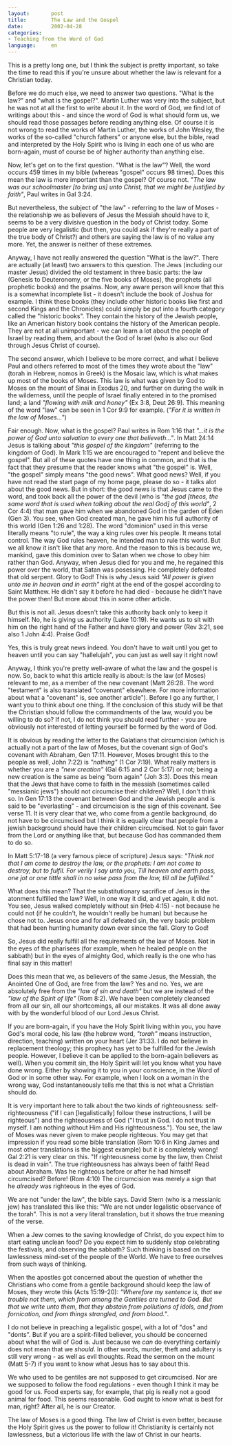 ```yaml
---
layout:       post
title:        The Law and the Gospel
date:         2002-04-28
categories:
- Teaching from the Word of God
language:     en
---
```

This is a pretty long one, but I think the subject is pretty important, so take the time to read this if you're unsure about whether the law is relevant for a Christian today.


 Before we do much else, we need to answer two questions. "What is the law?" and "what is the gospel?". Martin Luther was very into the subject, but he was not at all the first to write about it. In the word of God, we find lot of writings about this - and since the word of God is what should form us, we should read those passages before reading anything else. Of course it is not wrong to read the works of Martin Luther, the works of John Wesley, the works of the so-called "church fathers" or anyone else, but the bible, read and interpreted by the Holy Spirit who is living in each one of us who are born-again, must of course be of higher authority than anything else.

Now, let\'s get on to the first question. "What is the law"? Well, the word occurs 459 times in my bible (whereas "gospel" occurs 98 times). Does this mean the law is more important than the gospel? Of course not. <em>"The law was our schoolmaster [to bring us] unto Christ, that we might be justified by faith"</em>, Paul writes in Gal 3:24.

But nevertheless, the subject of "the law" - referring to the law of Moses - the relationship we as believers of Jesus the Messiah should have to it, seems to be a very divisive question in the body of Christ today. Some people are very legalistic (but then, you could ask if they\'re really a part of the true body of Christ?) and others are saying the law is of no value any more. Yet, the answer is neither of these extremes.

Anyway, I have not really answered the question "What is the law?". There are actually (at least) two answers to this question. The Jews (including our master Jesus) divided the old testament in three basic parts: the law (Genesis to Deuteronomy, or the five books of Moses), the prophets (all prophetic books) and the psalms. Now, any aware person will know that this is a somewhat incomplete list - it doesn\'t include the book of Joshua for example. I think these books (they include other historic books like first and second Kings and the Chronicles) could simply be put into a fourth category called the "historic books". They contain the history of the Jewish people, like an American history book contains the history of the American people. They are not at all unimportant - we can learn a lot about the people of Israel by reading them, and about the God of Israel (who is also our God through Jesus Christ of course).

The second answer, which I believe to be more correct, and what I believe Paul and others referred to most of the times they wrote about the "law" (torah in Hebrew, nomos in Greek) is the Mosaic law, which is what makes up most of the books of Moses. This law is what was given by God to Moses on the mount of Sinai in Exodus 20, and further on during the walk in the wilderness, until the people of Israel finally entered in to the promised land; a land <em>"flowing with milk and honey"</em> (Ex 3:8, Deut 26:9). This meaning of the word "law" can be seen in 1 Cor 9:9 for example. (<em>"For it is written in the law of Moses..."</em>)

Fair enough. Now, what is the gospel? Paul writes in Rom 1:16 that <em>"...it is the power of God unto salvation to every one that believeth..."</em>. In Matt 24:14 Jesus is talking about <em>"this gospel of the kingdom"</em> (referring to the kingdom of God). In Mark 1:15 we are encouraged to "repent and believe the gospel". But all of these quotes have one thing in common, and that is the fact that they presume that the reader knows what "the gospel" is. Well, "the gospel" simply means "the good news". What good news? Well, if you have not read the start page of my home page, please do so - it talks alot about the good news. But in short: the good news is that Jesus came to the word, and took back all the power of the devil (who is <em>"the god [theos, the same word that is used when talking about the real God] of this world"</em>, 2 Cor 4:4) that man gave him when we abandoned God in the garden of Eden (Gen 3). You see, when God created man, he gave him his full authority of this world (Gen 1:26 and 1:28). The word "dominion" used in this verse literally means "to rule", the way a king rules over his people. It means total control. The way God rules heaven, he intended man to rule this world. But we all know it isn\'t like that any more. And the reason to this is because we, mankind, gave this dominion over to Satan when we chose to obey him rather than God. Anyway, when Jesus died for you and me, he regained this power over the world, that Satan was posessing. He completely defeated that old serpent. Glory to God! This is why Jesus said <em>"All power is given unto me in heaven and in earth"</em> right at the end of the gospel according to Saint Matthew. He didn\'t say it before he had died - because he didn\'t have the power then! But more about this in some other article.

But this is not all. Jesus doesn\'t take this authority back only to keep it himself. No, he is giving us authority (Luke 10:19). He wants us to sit with him on the right hand of the Father and have glory and power (Rev 3:21, see also 1 John 4:4). Praise God!

Yes, this is truly great news indeed. You don\'t have to wait until you get to heaven until you can say "hallelujah", you can just as well say it right now!

Anyway, I think you\'re pretty well-aware of what the law and the gospel is now. So, back to what this article really is about: Is the law (of Moses) relevant to me, as a member of the new covenant (Matt 26:28. The word "testament" is also translated "covenant" elsewhere. For more information about what a "covenant" is, see another article"). Before I go any further, I want you to think about one thing. If the conclusion of this study will be that the Christian should follow the commandments of the law, would you be willing to do so? If not, I do not think you should read further - you are obviously not interested of letting yourself be formed by the word of God.

It is obvious by reading the letter to the Galatians that circumcision (which is actually not a part of the law of Moses, but the covenant sign of God\'s covenant with Abraham, Gen 17:11. However, Moses brought this to the people as well, John 7:22) is <em>"nothing"</em> (1 Cor 7:19). What really matters is whether you are a <em>"new creation"</em> (Gal 6:15 and 2 Cor 5:17) or not; being a new creation is the same as being "born again" (Joh 3:3). Does this mean that the Jews that have come to faith in the messiah (sometimes called "messianic jews") should not circumcise their children? Well, I don\'t think so. In Gen 17:13 the covenant between God and the Jewish people and is said to be "everlasting" - and circumcision is the sign of this covenant. See verse 11. It is very clear that we, who come from a gentile background, do not have to be circumcised but I think it is equally clear that people from a jewish background should have their children circumcised. Not to gain favor from the Lord or anything like that, but because God has commanded them to do so.

In Matt 5:17-18 (a very famous piece of scripture) Jesus says: <em>"Think not that I am come to destroy the law, or the prophets: I am not come to destroy, but to fulfil. For verily I say unto you, Till heaven and earth pass, one jot or one tittle shall in no wise pass from the law, till all be fulfilled."</em>

What does this mean? That the substitutionary sacrifice of Jesus in the atonment fulfilled the law? Well, in one way it did, and yet again, it did not. You see, Jesus walked completely without sin (Heb 4:15) - not because he could not (if he couldn\'t, he wouldn\'t really be human) but because he chose not to. Jesus once and for all defeated sin, the very basic problem that had been hunting humanity down ever since the fall. Glory to God!

So, Jesus did really fulfill all the requirements of the law of Moses. Not in the eyes of the pharisees (for example, when he healed people on the sabbath) but in the eyes of almighty God, which really is the one who has final say in this matter!

Does this mean that we, as believers of the same Jesus, the Messiah, the Anointed One of God, are free from the law? Yes and no. Yes, we are absolutely free from the <em>"law of sin and death"</em> but we are instead of the <em>"law of the Spirit of life"</em> (Rom 8:2). We have been completely cleansed from all our sin, all our shortcomings, all our mistakes. It was all done away with by the wonderful blood of our Lord Jesus Christ.

If you are born-again, if you have the Holy Spirit living within you, you have God\'s moral code, his law (the hebrew word, <em>"torah"</em> means instruction, direction, teaching) written on your heart (Jer 31:33. I do not believe in replacement theology; this prophecy has yet to be fulfilled for the Jewish people. However, I believe it can be applied to the born-again believers as well). When you commit sin, the Holy Spirit will let you know what you have done wrong. Either by showing it to you in your conscience, in the Word of God or in some other way. For example, when I look on a woman in the wrong way, God instantaneously tells me that this is not what a Christian should do.

It is very important here to talk about the two kinds of righteousness: self-righteousness ("if I can [legalistically] follow these instructions, I will be righteous") and the righteousness of God ("I trust in God. I do not trust in myself. I am nothing without Him and His righteousness."). You see, the law of Moses was never given to make people righteous. You may get that impression if you read some bible translation (Rom 10:6 in King James and most other translations is the biggest example) but it is completely wrong! Gal 2:21 is very clear on this. "If righteousness come by the law, then Christ is dead in vain". The true righteousness has always been of faith! Read about Abraham. Was he righteous before or after he had himself circumcised? Before! (Rom 4:10) The circumcision was merely a sign that he <em>already</em> was righteous in the eyes of God.

We are not "under the law", the bible says. David Stern (who is a messianic jew) has translated this like this: "We are not under legalistic observance of the torah". This is not a very literal translation, but it shows the true meaning of the verse.

When a Jew comes to the saving knowledge of Christ, do you expect him to start eating unclean food? Do you expect him to suddenly stop celebrating the festivals, and observing the sabbath? Such thinking is based on the lawlessness mind-set of the people of the World. We have to free ourselves from such ways of thinking.

When the apostles got concerned about the question of whether the Christians who come from a gentile background should keep the law of Moses, they wrote this (Acts 15:19-20): <em>"Wherefore my sentence is, that we trouble not them, which from among the Gentiles are turned to God. But that we write unto them, that they abstain from pollutions of idols, and from fornication, and from things strangled, and from blood."</em>.

I do not believe in preaching a legalistic gospel, with a lot of "dos" and "donts". But if you are a spirit-filled believer, you should be concerned about what the will of God is. Just because we <em>can</em> do everything certainly does not mean that we <em>should</em>. In other words, murder, theft and adultery is still very wrong - as well as evil thoughts. Read the sermon on the mount (Matt 5-7) if you want to know what Jesus has to say about this.

We who used to be gentiles are not supposed to get circumcised. Nor are we supposed to follow the food regulations - even though I think it may be good for us. Food experts say, for example, that pig is really not a good animal for food. This seems reasonable. God ought to know what is best for man, right? After all, he is our Creator.

The law of Moses is a good thing. The law of Christ is even better, because the Holy Spirit gives us the power to follow it! Christianity is certainly not lawlessness, but a victorious life with the law of Christ in our hearts. 
